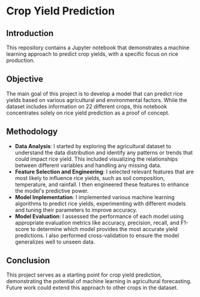 # Crop Yield Prediction

## Introduction
This repository contains a Jupyter notebook that demonstrates a machine learning approach to predict crop yields, with a specific focus on rice production.

## Objective
The main goal of this project is to develop a model that can predict rice yields based on various agricultural and environmental factors. While the dataset includes information on 22 different crops, this notebook concentrates solely on rice yield prediction as a proof of concept.

## Methodology
- **Data Analysis**: I started by exploring the agricultural dataset to understand the data distribution and identify any patterns or trends that could impact rice yield. This included visualizing the relationships between different variables and handling any missing data.
- **Feature Selection and Engineering**: I selected relevant features that are most likely to influence rice yields, such as soil composition, temperature, and rainfall. I then engineered these features to enhance the model's predictive power.
- **Model Implementation**: I implemented various machine learning algorithms to predict rice yields, experimenting with different models and tuning their parameters to improve accuracy.
- **Model Evaluation**: I assessed the performance of each model using appropriate evaluation metrics like accuracy, precision, recall, and F1-score to determine which model provides the most accurate yield predictions. I also performed cross-validation to ensure the model generalizes well to unseen data.

## Conclusion
This project serves as a starting point for crop yield prediction, demonstrating the potential of machine learning in agricultural forecasting. Future work could extend this approach to other crops in the dataset.
